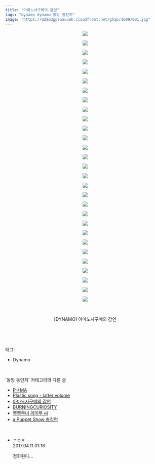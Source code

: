```yaml
---
title: "아마노사구메의 감언"
tags: "dynamo dynamo 동방_동인지"
image: "https://d28m3gpsoauueh.cloudfront.net/ghap/1699/001.jpg"
---
```

<div class="article">
<p style="text-align: center; clear: none; float: none;"><img src="{{ site.imgserver4 }}/ghap/1699/001.jpg"/></p>
<p style="text-align: center; clear: none; float: none;"><img src="{{ site.imgserver4 }}/ghap/1699/002.jpg"/></p>
<p style="text-align: center; clear: none; float: none;"><img src="{{ site.imgserver4 }}/ghap/1699/003.jpg"/></p>
<p style="text-align: center; clear: none; float: none;"><img src="{{ site.imgserver4 }}/ghap/1699/004.jpg"/></p>
<p style="text-align: center; clear: none; float: none;"><img src="{{ site.imgserver4 }}/ghap/1699/005.jpg"/></p>
<p style="text-align: center; clear: none; float: none;"><img src="{{ site.imgserver4 }}/ghap/1699/006.jpg"/></p>
<p style="text-align: center; clear: none; float: none;"><img src="{{ site.imgserver4 }}/ghap/1699/007.jpg"/></p>
<p style="text-align: center; clear: none; float: none;"><img src="{{ site.imgserver4 }}/ghap/1699/008.jpg"/></p>
<p style="text-align: center; clear: none; float: none;"><img src="{{ site.imgserver4 }}/ghap/1699/009.jpg"/></p>
<p style="text-align: center; clear: none; float: none;"><img src="{{ site.imgserver4 }}/ghap/1699/010.jpg"/></p>
<p style="text-align: center; clear: none; float: none;"><img src="{{ site.imgserver4 }}/ghap/1699/011.jpg"/></p>
<p style="text-align: center; clear: none; float: none;"><img src="{{ site.imgserver4 }}/ghap/1699/012.jpg"/></p>
<p style="text-align: center; clear: none; float: none;"><img src="{{ site.imgserver4 }}/ghap/1699/013.jpg"/></p>
<p style="text-align: center; clear: none; float: none;"><img src="{{ site.imgserver4 }}/ghap/1699/014.jpg"/></p>
<p style="text-align: center; clear: none; float: none;"><img src="{{ site.imgserver4 }}/ghap/1699/015.jpg"/></p>
<p style="text-align: center; clear: none; float: none;"><img src="{{ site.imgserver4 }}/ghap/1699/016.jpg"/></p>
<p style="text-align: center; clear: none; float: none;"><img src="{{ site.imgserver4 }}/ghap/1699/017.jpg"/></p>
<p style="text-align: center; clear: none; float: none;"><img src="{{ site.imgserver4 }}/ghap/1699/018.jpg"/></p>
<p style="text-align: center; clear: none; float: none;"><img src="{{ site.imgserver4 }}/ghap/1699/019.jpg"/></p>
<p style="text-align: center; clear: none; float: none;"><img src="{{ site.imgserver4 }}/ghap/1699/020.jpg"/></p>
<p style="text-align: center; clear: none; float: none;"><img src="{{ site.imgserver4 }}/ghap/1699/021.jpg"/></p>
<p style="text-align: center; clear: none; float: none;"><img src="{{ site.imgserver4 }}/ghap/1699/022.jpg"/></p>
<p style="text-align: center; clear: none; float: none;"><img src="{{ site.imgserver4 }}/ghap/1699/023.jpg"/></p>
<p style="text-align: center; clear: none; float: none;"><img src="{{ site.imgserver4 }}/ghap/1699/024.jpg"/></p>
<p style="text-align: center; clear: none; float: none;"><img src="{{ site.imgserver4 }}/ghap/1699/025.jpg"/></p>
<p style="text-align: center; clear: none; float: none;"><img src="{{ site.imgserver4 }}/ghap/1699/026.jpg"/></p>
<p style="text-align: center; clear: none; float: none;"><img src="{{ site.imgserver4 }}/ghap/1699/027.jpg"/></p>
<p style="text-align: center; clear: none; float: none;"><img src="{{ site.imgserver4 }}/ghap/1699/028.jpg"/></p>
<p style="text-align: center; clear: none; float: none;"><img src="{{ site.imgserver4 }}/ghap/1699/029.jpg"/></p>
<p style="text-align: center; clear: none; float: none;"><br/></p>
<p style="text-align: center; clear: none; float: none;">[DYNAMO] 아마노사구메의 감언</p>
<p><br/></p>
</div><br/>
<div class="tagTrail">
<p>태그: </p>
<ul>
<li>Dynamo</li>
</ul>
</div><br/>
<div class="another">
<p>'동방 동인지' 카테고리의 다른 글</p>
<ul>
<li><a href="/ghap_1701">P→MA</a></li>
<li><a href="/ghap_1700">Plastic song - latter volume</a></li>
<li><a href="/ghap_1699">아마노사구메의 감언</a></li>
<li><a href="/ghap_1698">BURNINGCURIOSITY</a></li>
<li><a href="/ghap_1697">뽁뽁무녀 레이무 씨</a></li>
<li><a href="/ghap_1696">a Puppet Show 총집편</a></li>
</ul>
</div><br/>
<div class="cb_module cb_fluid">
<div class="cb_wrt cb_profile">
<div class="comment">
<ul>
<li class="cb_thumb_off" id="comment14962366">
<div class="cb_comment_area">
<div class="cb_info_area">
<div class="cb_section">
<span class="cb_nick_name">ㄱㅁㅎ</span>
</div>
<div class="cb_section">
<span class="cb_date">2017.04.11 01:16 </span>
</div>
</div>
<div class="cb_dsc_comment">
<p class="cb_dsc">
											정화된다...
										</p>
</div>
</div></li>
</ul>
</div>
</div><!-- commentList close -->
</div><br/>
